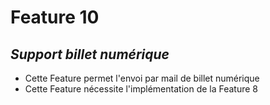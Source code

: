 # Feature 10
## _Support billet numérique_

- Cette Feature permet l'envoi par mail de billet numérique
- Cette Feature nécessite l'implémentation de la Feature 8